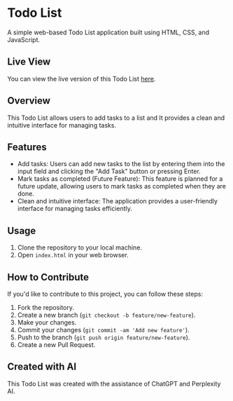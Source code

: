 # Todo List

A simple web-based Todo List application built using HTML, CSS, and JavaScript.

## Live View

You can view the live version of this Todo List [here](https://konprtk.github.io/TODOList/).

## Overview

This Todo List allows users to add tasks to a list and 
It provides a clean and intuitive interface for managing tasks.

## Features

- Add tasks: Users can add new tasks to the list by entering them into the input field and clicking the "Add Task" button or pressing Enter.
- Mark tasks as completed (Future Feature): This feature is planned for a future update, allowing users to mark tasks as completed when they are done. 
- Clean and intuitive interface: The application provides a user-friendly interface for managing tasks efficiently.


## Usage

1. Clone the repository to your local machine.
2. Open `index.html` in your web browser.


## How to Contribute

If you'd like to contribute to this project, you can follow these steps:

1. Fork the repository.
2. Create a new branch (`git checkout -b feature/new-feature`).
3. Make your changes.
4. Commit your changes (`git commit -am 'Add new feature'`).
5. Push to the branch (`git push origin feature/new-feature`).
6. Create a new Pull Request.

## Created with AI

This Todo List was created with the assistance of ChatGPT and Perplexity AI.

